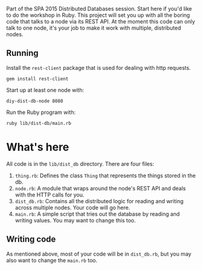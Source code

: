 Part of the SPA 2015 Distributed Databases session. Start here if you'd like
to do the workshop in Ruby. This project will set you up with all the
boring code that talks to a node via its REST API. At the moment this code
can only talk to one node, it's your job to make it work with multiple,
distributed nodes.

## Running

Install the `rest-client` package that is used for dealing with http requests.

    gem install rest-client 

Start up at least one node with:

    diy-dist-db-node 8080

Run the Ruby program with:

    ruby lib/dist-db/main.rb 

# What's here

All code is in the `lib/dist_db` directory. There are four files:

1. `thing.rb`: Defines the class `Thing` that represents the things stored
in the db.
2. `node.rb`: A module that wraps around the node's REST API and deals
with the HTTP calls for you.
3. `dist_db.rb`: Contains all the distributed logic for reading and writing
across multiple nodes. Your code will go here.
4. `main.rb`: A simple script that tries out the database by reading and
writing values. You may want to change this too.

## Writing code

As mentioned above, most of your code will be in `dist_db.rb`, but you may
also want to change the `main.rb` too.
 
